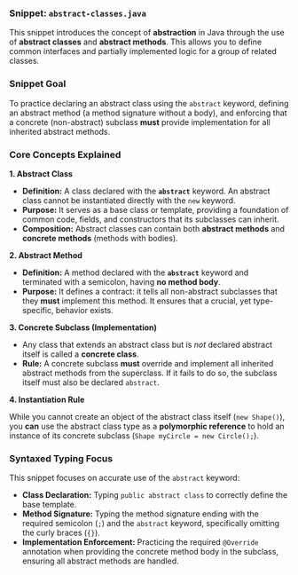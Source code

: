 ### Snippet: `abstract-classes.java`

This snippet introduces the concept of **abstraction** in Java through the use of **abstract classes** and **abstract methods**. This allows you to define common interfaces and partially implemented logic for a group of related classes.

### Snippet Goal

To practice declaring an abstract class using the `abstract` keyword, defining an abstract method (a method signature without a body), and enforcing that a concrete (non-abstract) subclass **must** provide implementation for all inherited abstract methods.

### Core Concepts Explained

**1. Abstract Class**

* **Definition:** A class declared with the **`abstract`** keyword. An abstract class cannot be instantiated directly with the `new` keyword.
* **Purpose:** It serves as a base class or template, providing a foundation of common code, fields, and constructors that its subclasses can inherit.
* **Composition:** Abstract classes can contain both **abstract methods** and **concrete methods** (methods with bodies).

**2. Abstract Method**

* **Definition:** A method declared with the **`abstract`** keyword and terminated with a semicolon, having **no method body**.
* **Purpose:** It defines a contract: it tells all non-abstract subclasses that they **must** implement this method. It ensures that a crucial, yet type-specific, behavior exists.

**3. Concrete Subclass (Implementation)**

* Any class that extends an abstract class but is *not* declared abstract itself is called a **concrete class**.
* **Rule:** A concrete subclass **must** override and implement all inherited abstract methods from the superclass. If it fails to do so, the subclass itself must also be declared `abstract`.

**4. Instantiation Rule**

While you cannot create an object of the abstract class itself (`new Shape()`), you **can** use the abstract class type as a **polymorphic reference** to hold an instance of its concrete subclass (`Shape myCircle = new Circle();`).

### Syntaxed Typing Focus

This snippet focuses on accurate use of the `abstract` keyword:

* **Class Declaration:** Typing `public abstract class` to correctly define the base template.
* **Method Signature:** Typing the method signature ending with the required semicolon (`;`) and the `abstract` keyword, specifically omitting the curly braces (`{}`).
* **Implementation Enforcement:** Practicing the required `@Override` annotation when providing the concrete method body in the subclass, ensuring all abstract methods are handled.